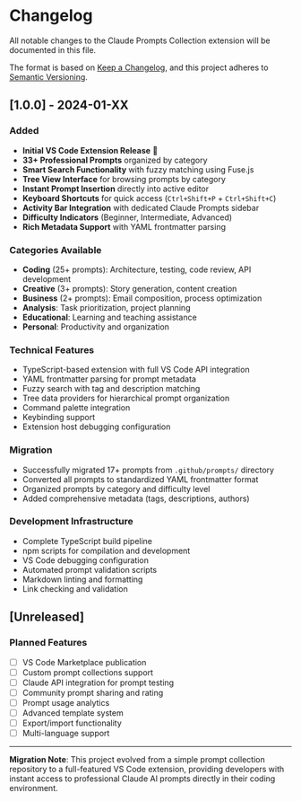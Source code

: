 # Changelog

All notable changes to the Claude Prompts Collection extension will be documented in this file.

The format is based on [Keep a Changelog](https://keepachangelog.com/en/1.0.0/),
and this project adheres to [Semantic Versioning](https://semver.org/spec/v2.0.0.html).

## [1.0.0] - 2024-01-XX

### Added
- **Initial VS Code Extension Release** 🎉
- **33+ Professional Prompts** organized by category
- **Smart Search Functionality** with fuzzy matching using Fuse.js
- **Tree View Interface** for browsing prompts by category
- **Instant Prompt Insertion** directly into active editor
- **Keyboard Shortcuts** for quick access (`Ctrl+Shift+P` + `Ctrl+Shift+C`)
- **Activity Bar Integration** with dedicated Claude Prompts sidebar
- **Difficulty Indicators** (Beginner, Intermediate, Advanced)
- **Rich Metadata Support** with YAML frontmatter parsing

### Categories Available
- **Coding** (25+ prompts): Architecture, testing, code review, API development
- **Creative** (3+ prompts): Story generation, content creation
- **Business** (2+ prompts): Email composition, process optimization
- **Analysis**: Task prioritization, project planning
- **Educational**: Learning and teaching assistance
- **Personal**: Productivity and organization

### Technical Features
- TypeScript-based extension with full VS Code API integration
- YAML frontmatter parsing for prompt metadata
- Fuzzy search with tag and description matching
- Tree data providers for hierarchical prompt organization
- Command palette integration
- Keybinding support
- Extension host debugging configuration

### Migration
- Successfully migrated 17+ prompts from `.github/prompts/` directory
- Converted all prompts to standardized YAML frontmatter format
- Organized prompts by category and difficulty level
- Added comprehensive metadata (tags, descriptions, authors)

### Development Infrastructure
- Complete TypeScript build pipeline
- npm scripts for compilation and development
- VS Code debugging configuration
- Automated prompt validation scripts
- Markdown linting and formatting
- Link checking and validation

## [Unreleased]

### Planned Features
- [ ] VS Code Marketplace publication
- [ ] Custom prompt collections support
- [ ] Claude API integration for prompt testing
- [ ] Community prompt sharing and rating
- [ ] Prompt usage analytics
- [ ] Advanced template system
- [ ] Export/import functionality
- [ ] Multi-language support

---

**Migration Note**: This project evolved from a simple prompt collection repository to a full-featured VS Code extension, providing developers with instant access to professional Claude AI prompts directly in their coding environment.
